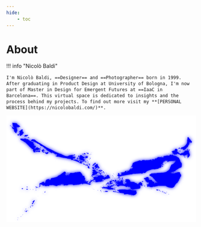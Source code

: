 ```yaml
---
hide:
    - toc
---
```


# About

!!! info "Nicolò Baldi"

    I'm Nicolò Baldi, ==Designer== and ==Photographer== born in 1999. 
    After graduating in Product Design at University of Bologna, I'm now part of Master in Design for Emergent Futures at ==IaaC in Barcelona==. This virtual space is dedicated to insights and the process behind my projects. To find out more visit my **[PERSONAL WEBSITE](https://nicolobaldi.com/)**.

![](../images/NB_Logo.png)


